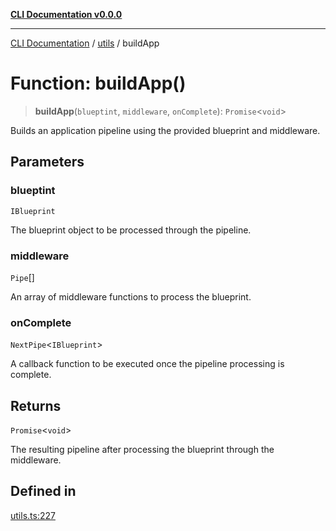 [**CLI Documentation v0.0.0**](../../README.md)

***

[CLI Documentation](../../modules.md) / [utils](../README.md) / buildApp

# Function: buildApp()

> **buildApp**(`blueptint`, `middleware`, `onComplete`): `Promise`\<`void`\>

Builds an application pipeline using the provided blueprint and middleware.

## Parameters

### blueptint

`IBlueprint`

The blueprint object to be processed through the pipeline.

### middleware

`Pipe`[]

An array of middleware functions to process the blueprint.

### onComplete

`NextPipe`\<`IBlueprint`\>

A callback function to be executed once the pipeline processing is complete.

## Returns

`Promise`\<`void`\>

The resulting pipeline after processing the blueprint through the middleware.

## Defined in

[utils.ts:227](https://github.com/stonemjs/cli/blob/b2251afafa869f82f017c134bddb19013c7883b6/src/utils.ts#L227)
